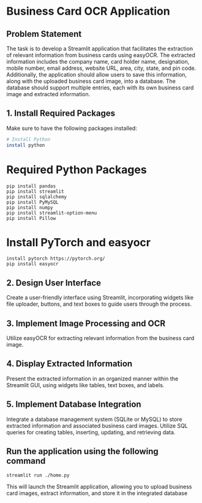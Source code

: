 # Business Card OCR Application

## Problem Statement

The task is to develop a Streamlit application that facilitates the extraction of relevant information from business cards using easyOCR. The extracted information includes the company name, card holder name, designation, mobile number, email address, website URL, area, city, state, and pin code. Additionally, the application should allow users to save this information, along with the uploaded business card image, into a database. The database should support multiple entries, each with its own business card image and extracted information.

## 1. Install Required Packages

Make sure to have the following packages installed:

```bash
# Install Python
install python
```

# Required Python Packages
```
pip install pandas
pip install streamlit
pip install sqlalchemy
pip install PyMySQL
pip install numpy
pip install streamlit-option-menu
pip install Pillow
```

# Install PyTorch and easyocr
```
install pytorch https://pytorch.org/
pip install easyocr
```

## 2. Design User Interface
Create a user-friendly interface using Streamlit, incorporating widgets like file uploader, buttons, and text boxes to guide users through the process.

## 3. Implement Image Processing and OCR
Utilize easyOCR for extracting relevant information from the business card image.

## 4. Display Extracted Information
Present the extracted information in an organized manner within the Streamlit GUI, using widgets like tables, text boxes, and labels.

##  5. Implement Database Integration
Integrate a database management system (SQLite or MySQL) to store extracted information and associated business card images. Utilize SQL queries for creating tables, inserting, updating, and retrieving data.


## Run the application using the following command
```
streamlit run ./home.py
```
This will launch the Streamlit application, allowing you to upload business card images, extract information, and store it in the integrated database


